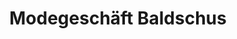 ---
title: "Modegeschäft Baldschus"
url: /saalfeld-saale/modegeschaeft-baldschus/
shop: Kleidung
---